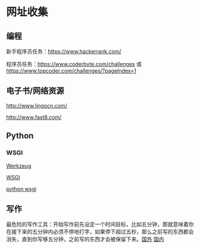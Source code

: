 # 网址收集
## 编程
新手程序员任务：https://www.hackerrank.com/

程序员任务：https://www.coderbyte.com/challenges 或 https://www.topcoder.com/challenges/?pageIndex=1

## 电子书/网络资源
http://www.lingocn.com/

http://www.fast8.com/

## Python
### WSGI
[Werkzeug](https://werkzeug.palletsprojects.com/en/1.0.x/)

[WSGI](https://wsgi.readthedocs.io/en/latest/)

[python wsgi](https://www.python.org/dev/peps/pep-0333)

## 写作
最危险的写作工具：开始写作前先设定一个时间目标，比如五分钟，那就意味着你在接下来的五分钟内必须不停地打字，如果停下超过五秒，那么之前写的东西都会消失，直到你写够五分钟，之前写的东西才会被保留下来。[国外](https://www.squibler.io/dangerous-writing-prompt-app) [国内](http://wenyizhao.me/flowstate-webapp/#/)
